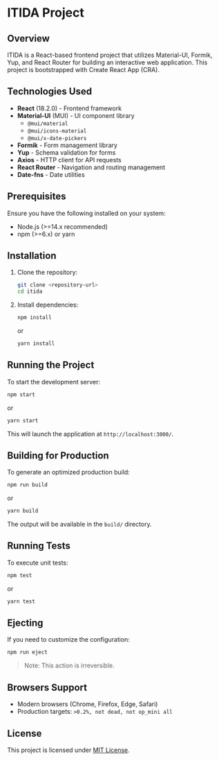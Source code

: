 # ITIDA Project

## Overview
ITIDA is a React-based frontend project that utilizes Material-UI, Formik, Yup, and React Router for building an interactive web application. This project is bootstrapped with Create React App (CRA).

## Technologies Used
- **React** (18.2.0) - Frontend framework
- **Material-UI** (MUI) - UI component library
  - `@mui/material`
  - `@mui/icons-material`
  - `@mui/x-date-pickers`
- **Formik** - Form management library
- **Yup** - Schema validation for forms
- **Axios** - HTTP client for API requests
- **React Router** - Navigation and routing management
- **Date-fns** - Date utilities

## Prerequisites
Ensure you have the following installed on your system:
- Node.js (>=14.x recommended)
- npm (>=6.x) or yarn

## Installation
1. Clone the repository:
   ```sh
   git clone <repository-url>
   cd itida
   ```
2. Install dependencies:
   ```sh
   npm install
   ```
   or
   ```sh
   yarn install
   ```

## Running the Project
To start the development server:
```sh
npm start
```
or
```sh
yarn start
```
This will launch the application at `http://localhost:3000/`.

## Building for Production
To generate an optimized production build:
```sh
npm run build
```
or
```sh
yarn build
```
The output will be available in the `build/` directory.

## Running Tests
To execute unit tests:
```sh
npm test
```
or
```sh
yarn test
```

## Ejecting
If you need to customize the configuration:
```sh
npm run eject
```
> Note: This action is irreversible.

## Browsers Support
- Modern browsers (Chrome, Firefox, Edge, Safari)
- Production targets: `>0.2%, not dead, not op_mini all`

## License
This project is licensed under [MIT License](LICENSE).

